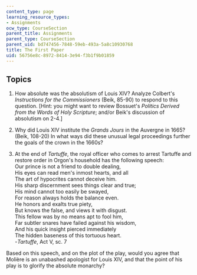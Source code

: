 ```yaml
---
content_type: page
learning_resource_types:
- Assignments
ocw_type: CourseSection
parent_title: Assignments
parent_type: CourseSection
parent_uid: bd747456-7848-59eb-493a-5a8c10930768
title: The First Paper
uid: 56756e8c-8972-8414-3e94-f3b1f9b01859
---
```


Topics
------

1.  How absolute was the absolutism of Louis XIV? Analyze Colbert's _Instructions for the Commissioners_ (Beik, 85-90) to respond to this question. \[Hint: you might want to review Bossuet's _Politics Derived from the Words of Holy Scripture_; and/or Beik's discussion of absolutism on 2-4.\]
  
3.  Why did Louis XIV institute the _Grands Jours_ in the Auvergne in 1665? (Beik, 108-20) In what ways did these unusual legal proceedings further the goals of the crown in the 1660s?
  
5.  At the end of _Tartuffe_, the royal officer who comes to arrest Tartuffe and restore order in Orgon's household has the following speech:  
    Our prince is not a friend to double dealing,  
    His eyes can read men's inmost hearts, and all  
    The art of hypocrites cannot deceive him.  
    His sharp discernment sees things clear and true;  
    His mind cannot too easily be swayed,  
    For reason always holds the balance even.  
    He honors and exalts true piety,  
    But knows the false, and views it with disgust.  
    This fellow was by no means apt to fool him,  
    Far subtler snares have failed against his wisdom,  
    And his quick insight pierced immediately  
    The hidden baseness of this tortuous heart.  
    \-_Tartuffe_, Act V, sc. 7

Based on this speech, and on the plot of the play, would you agree that Molière is an unabashed apologist for Louis XIV, and that the point of his play is to glorify the absolute monarchy?